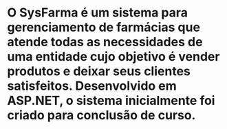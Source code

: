 O SysFarma é um sistema para gerenciamento de farmácias que atende todas as necessidades de uma entidade cujo objetivo é vender produtos e deixar seus clientes satisfeitos.
Desenvolvido em ASP.NET, o sistema inicialmente foi criado para conclusão de curso.
========
